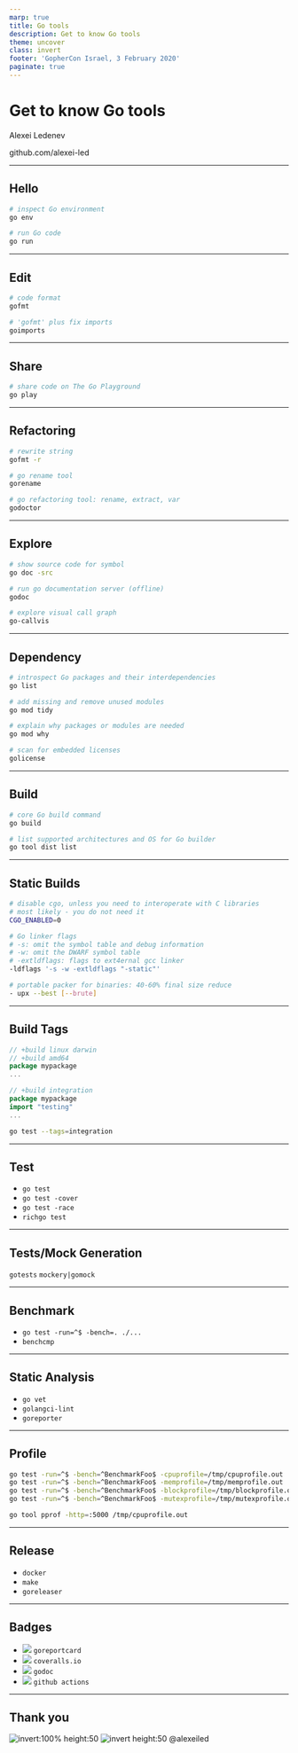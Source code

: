 ```yaml
---
marp: true
title: Go tools
description: Get to know Go tools
theme: uncover
class: invert
footer: 'GopherCon Israel, 3 February 2020'
paginate: true
---
```


# Get to know Go tools

<!-- _footer: ![invert:70%](https://www.gophercon.org.il/images/logo.png) <br> 3 February 2020 -->
<!-- _paginate: false -->

Alexei Ledenev

github.com/alexei-led

---

## Hello

```sh
# inspect Go environment
go env

# run Go code
go run
```

<!--
go env -json | jq -r '.GORPOXY'
-->

---

## Edit

```sh
# code format
gofmt

# 'gofmt' plus fix imports
goimports
```

<!--
goimports -d main.go | colordiff
goimports -w main.go
-->

---

## Share

```sh
# share code on The Go Playground
go play
```

---

## Refactoring

```sh
# rewrite string
gofmt -r

# go rename tool
gorename

# go refactoring tool: rename, extract, var
godoctor
```

---

## Explore

```sh
# show source code for symbol
go doc -src

# run go documentation server (offline)
godoc

# explore visual call graph
go-callvis
```

---

## Dependency

```sh
# introspect Go packages and their interdependencies
go list

# add missing and remove unused modules
go mod tidy

# explain why packages or modules are needed
go mod why

# scan for embedded licenses
golicense
```

<!--
https://dave.cheney.net/2014/09/14/go-list-your-swiss-army-knife
go list -u -m -json all | go-mod-outdated -direct
-->

---

## Build

```sh
# core Go build command
go build

# list supported architectures and OS for Go builder
go tool dist list
```

<!--
GOOS
CGO_ENABLED=0 GOOS=linux GOARCH=amd64 go build -ldflags '-s -w -extldflags "-static"' -o app *.go
--->

---

## Static Builds

```sh
# disable cgo, unless you need to interoperate with C libraries
# most likely - you do not need it
CGO_ENABLED=0

# Go linker flags
# -s: omit the symbol table and debug information
# -w: omit the DWARF symbol table
# -extldflags: flags to ext4ernal gcc linker
-ldflags '-s -w -extldflags "-static"'

# portable packer for binaries: 40-60% final size reduce
- upx --best [--brute]
```

<!-- 
https://www.lucasepe.it/posts/golang-static-builds/
https://blog.hashbangbash.com/2014/04/linking-golang-statically/
-->

---

## Build Tags

<!--
https://mickey.dev/posts/go-build-tags-testing/ 
-->

```go
// +build linux darwin
// +build amd64
package mypackage
...
```

```go
// +build integration
package mypackage
import "testing"
...
```

```sh
go test --tags=integration
```

---

## Test

- `go test`
- `go test -cover`
- `go test -race`
- `richgo test`

---

## Tests/Mock Generation

`gotests`
`mockery|gomock`

---

## Benchmark

- `go test -run=^$ -bench=. ./... `
- `benchcmp`

---

## Static Analysis

- `go vet`
- `golangci-lint`
- `goreporter`

---

## Profile

```sh
go test -run=^$ -bench=^BenchmarkFoo$ -cpuprofile=/tmp/cpuprofile.out .
go test -run=^$ -bench=^BenchmarkFoo$ -memprofile=/tmp/memprofile.out .
go test -run=^$ -bench=^BenchmarkFoo$ -blockprofile=/tmp/blockprofile.out .
go test -run=^$ -bench=^BenchmarkFoo$ -mutexprofile=/tmp/mutexprofile.out .

go tool pprof -http=:5000 /tmp/cpuprofile.out
```

---

## Release

- `docker`
- `make`
- `goreleaser`

---

## Badges

- ![](https://camo.githubusercontent.com/072857af59b99a995d5e66cdac76fc224825c169/68747470733a2f2f676f7265706f7274636172642e636f6d2f62616467652f6769746875622e636f6d2f616c657865692d6c65642f70756d6261) `goreportcard`
- ![](https://s3.amazonaws.com/assets.coveralls.io/badges/coveralls_90.svg) `coveralls.io`
- ![](https://camo.githubusercontent.com/b216815be8df59ecf97f5926a579af746d79f613/68747470733a2f2f676f646f632e6f72672f6769746875622e636f6d2f676f6875676f696f2f6875676f3f7374617475732e737667) `godoc`
- ![](https://github.com/alexei-led/pumba/workflows/Pumba%20CI/badge.svg) `github actions`

---

## Thank you

![invert:100% height:50](https://cdn1.iconfinder.com/data/icons/social-media-rounded-corners/512/Rounded_Medium3_svg-64.png) ![invert height:50](https://pngimage.net/wp-content/uploads/2018/06/twitter-icon-black-png-1.png) @alexeiled
